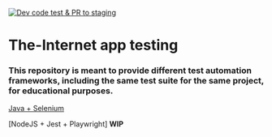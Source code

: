 [![Dev code test & PR to staging](https://github.com/jsugg/the-internet-tests/actions/workflows/java-framework-test-and-merge.yml/badge.svg?branch=develop)](https://github.com/jsugg/the-internet-tests/actions/workflows/java-framework-test-and-merge.yml)
# The-Internet app testing

### This repository is meant to provide different test automation frameworks, including the same test suite for the same project, for educational purposes.

[Java + Selenium](https://github.com/jpsugg/the-internet-tests/tree/master/java-framework/README.md)

[NodeJS + Jest + Playwright] **WIP**
